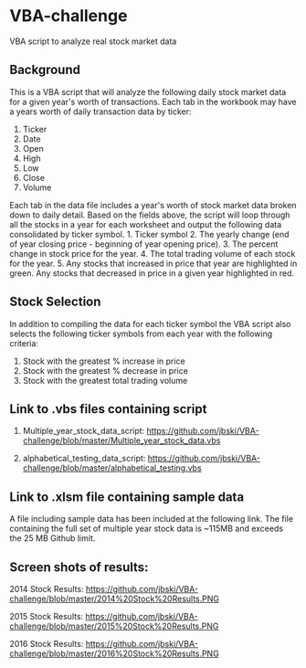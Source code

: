 # VBA-challenge
VBA script to analyze real stock market data

## Background

This is a VBA script that will analyze the following daily stock market data for a given year's worth of transactions.  Each tab in the workbook may have a years worth of daily transaction data by ticker:
  1. Ticker
  2. Date
  3. Open
  4. High
  5. Low
  6. Close
  7. Volume
  
Each tab in the data file includes a year's worth of stock market data broken down to daily detail. Based on the fields above, the script will loop through all the stocks in a year for each worksheet and output the following data consolidated by ticker symbol.
    1. Ticker symbol
    2. The yearly change (end of year closing price - beginning of year opening price).
    3. The percent change in stock price for the year.
    4. The total trading volume of each stock for the year.
    5. Any stocks that increased in price that year are highlighted in green. Any stocks that decreased in price in a given year highlighted in red.
    
## Stock Selection
In addition to compiling the data for each ticker symbol the VBA script also selects the following ticker symbols from each year with the following criteria:

  1. Stock with the greatest % increase in price
  2. Stock with the greatest % decrease in price
  3. Stock with the greatest total trading volume

## Link to .vbs files containing script

  1. Multiple_year_stock_data_script:
  https://github.com/jbski/VBA-challenge/blob/master/Multiple_year_stock_data.vbs  
  
  
  2. alphabetical_testing_data_script:
  https://github.com/jbski/VBA-challenge/blob/master/alphabetical_testing.vbs
  
  
## Link to .xlsm file containing sample data
A file including sample data has been included at the following link.  The file containing the full set of multiple year stock data 
is ~115MB and exceeds the 25 MB Github limit.



  
    
    
## Screen shots of results:

2014 Stock Results:
https://github.com/jbski/VBA-challenge/blob/master/2014%20Stock%20Results.PNG

2015 Stock Results:
https://github.com/jbski/VBA-challenge/blob/master/2015%20Stock%20Results.PNG

2016 Stock Results:
https://github.com/jbski/VBA-challenge/blob/master/2016%20Stock%20Results.PNG

    
